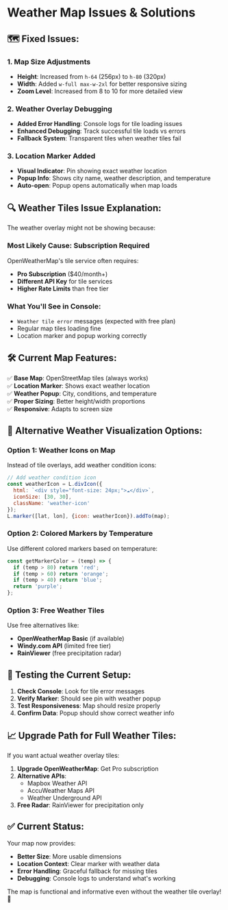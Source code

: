# Weather Map Issues & Solutions

## 🗺️ **Fixed Issues:**

### 1. **Map Size Adjustments**
- **Height**: Increased from `h-64` (256px) to `h-80` (320px)
- **Width**: Added `w-full max-w-2xl` for better responsive sizing
- **Zoom Level**: Increased from 8 to 10 for more detailed view

### 2. **Weather Overlay Debugging**
- **Added Error Handling**: Console logs for tile loading issues
- **Enhanced Debugging**: Track successful tile loads vs errors
- **Fallback System**: Transparent tiles when weather tiles fail

### 3. **Location Marker Added**
- **Visual Indicator**: Pin showing exact weather location
- **Popup Info**: Shows city name, weather description, and temperature
- **Auto-open**: Popup opens automatically when map loads

## 🔍 **Weather Tiles Issue Explanation:**

The weather overlay might not be showing because:

### **Most Likely Cause: Subscription Required**
OpenWeatherMap's tile service often requires:
- **Pro Subscription** ($40/month+)
- **Different API Key** for tile services
- **Higher Rate Limits** than free tier

### **What You'll See in Console:**
- `Weather tile error` messages (expected with free plan)
- Regular map tiles loading fine
- Location marker and popup working correctly

## 🛠️ **Current Map Features:**

✅ **Base Map**: OpenStreetMap tiles (always works)  
✅ **Location Marker**: Shows exact weather location  
✅ **Weather Popup**: City, conditions, and temperature  
✅ **Proper Sizing**: Better height/width proportions  
✅ **Responsive**: Adapts to screen size  

## 🎯 **Alternative Weather Visualization Options:**

### Option 1: Weather Icons on Map
Instead of tile overlays, add weather condition icons:

```javascript
// Add weather condition icon
const weatherIcon = L.divIcon({
  html: `<div style="font-size: 24px;">☁️</div>`,
  iconSize: [30, 30],
  className: 'weather-icon'
});
L.marker([lat, lon], {icon: weatherIcon}).addTo(map);
```

### Option 2: Colored Markers by Temperature
Use different colored markers based on temperature:

```javascript
const getMarkerColor = (temp) => {
  if (temp > 80) return 'red';
  if (temp > 60) return 'orange'; 
  if (temp > 40) return 'blue';
  return 'purple';
};
```

### Option 3: Free Weather Tiles
Use free alternatives like:
- **OpenWeatherMap Basic** (if available)
- **Windy.com API** (limited free tier)
- **RainViewer** (free precipitation radar)

## 🧪 **Testing the Current Setup:**

1. **Check Console**: Look for tile error messages
2. **Verify Marker**: Should see pin with weather popup
3. **Test Responsiveness**: Map should resize properly
4. **Confirm Data**: Popup should show correct weather info

## 📈 **Upgrade Path for Full Weather Tiles:**

If you want actual weather overlay tiles:

1. **Upgrade OpenWeatherMap**: Get Pro subscription
2. **Alternative APIs**: 
   - Mapbox Weather API
   - AccuWeather Maps API
   - Weather Underground API
3. **Free Radar**: RainViewer for precipitation only

## ✅ **Current Status:**

Your map now provides:
- **Better Size**: More usable dimensions
- **Location Context**: Clear marker with weather data
- **Error Handling**: Graceful fallback for missing tiles
- **Debugging**: Console logs to understand what's working

The map is functional and informative even without the weather tile overlay! 🎉
